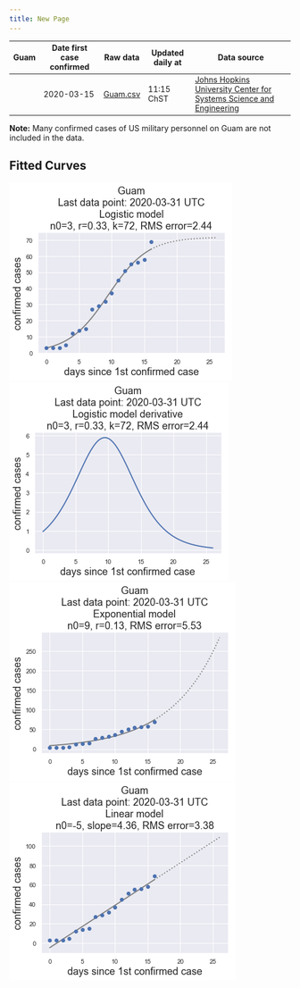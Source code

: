 ```yaml
---
title: New Page
---
```


| Guam | Date first case confirmed | Raw data | Updated daily at| Data source |
| ---  | --- |---|---|---|
||2020-03-15| [Guam.csv](Guam.csv)|11:15 ChST|[Johns Hopkins University Center for Systems Science and Engineering](https://github.com/CSSEGISandData/COVID-19)|

**Note:** Many confirmed cases of US military personnel on Guam are not included in the data.

## Fitted Curves
![](images/Guam-logistic_model-latest.png)
![](images/Guam-logistic-model-derivative-latest.png)
![](images/Guam-exponential_model-latest.png)
![](images/Guam-linear_model-latest.png)
